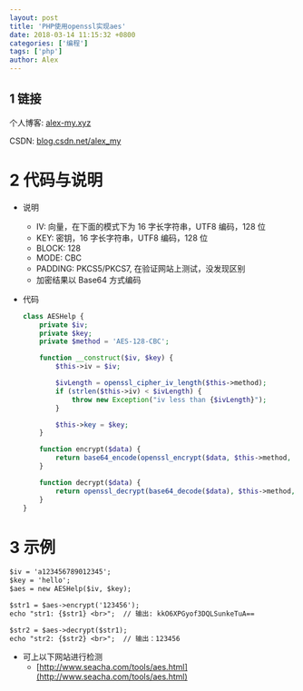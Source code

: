 ```yaml
---
layout: post
title: 'PHP使用openssl实现aes'
date: 2018-03-14 11:15:32 +0800
categories: ['编程']
tags: ['php']
author: Alex
---
```


## 1 链接

个人博客: [alex-my.xyz](http://alex-my.xyz)

CSDN: [blog.csdn.net/alex_my](http://blog.csdn.net/alex_my)

# 2 代码与说明

- 说明

  - IV: 向量，在下面的模式下为 16 字长字符串，UTF8 编码，128 位
  - KEY: 密钥，16 字长字符串，UTF8 编码，128 位
  - BLOCK: 128
  - MODE: CBC
  - PADDING: PKCS5/PKCS7, 在验证网站上测试，没发现区别
  - 加密结果以 Base64 方式编码

- 代码

  ```php
  class AESHelp {
      private $iv;
      private $key;
      private $method = 'AES-128-CBC';

      function __construct($iv, $key) {
          $this->iv = $iv;

          $ivLength = openssl_cipher_iv_length($this->method);
          if (strlen($this->iv) < $ivLength) {
              throw new Exception("iv less than {$ivLength}");
          }

          $this->key = $key;
      }

      function encrypt($data) {
          return base64_encode(openssl_encrypt($data, $this->method, $this->key, $options = OPENSSL_RAW_DATA, $this->iv));
      }

      function decrypt($data) {
          return openssl_decrypt(base64_decode($data), $this->method, $this->key, $options = OPENSSL_RAW_DATA, $this->iv);
      }
  }
  ```

# 3 示例

```txt
$iv = 'a123456789012345';
$key = 'hello';
$aes = new AESHelp($iv, $key);

$str1 = $aes->encrypt('123456');
echo "str1: {$str1} <br>";  // 输出: kkO6XPGyof3DQLSunkeTuA==

$str2 = $aes->decrypt($str1);
echo "str2: {$str2} <br>";  // 输出：123456
```

- 可上以下网站进行检测
  - [http://www.seacha.com/tools/aes.html](http://www.seacha.com/tools/aes.html)
